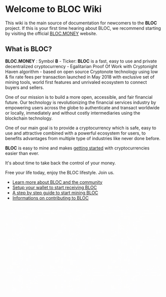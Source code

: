 # **Welcome to BLOC Wiki**
This wiki is the main source of documentation for newcomers to the **BLOC** project. If this is your first time hearing about BLOC, we recommend starting by visiting the official [BLOC.MONEY](https://bloc.money) website.

## **What is BLOC?**

**BLOC.MONEY** : Symbol **Ƀ** - Ticker: **BLOC** is a fast, easy to use and private decentralized cryptocurrency - Egalitarian Proof Of Work with Cryptonight Haven algorithm - based on open source Cryptonote technology using low & fix rate fees per transaction launched in May 2018 with exclusive set of mining tools, world first features and unrivaled ecosystem to connect buyers and sellers.

One of our mission is to build a more open, accessible, and fair financial future. Our technology is revolutionizing the financial services industry by empowering users across the globe to authenticate and transact worldwide or locally, immediately and without costly intermediaries using the blockchain technology.

One of our main goal is to provide a cryptocurrency which is safe, easy to use and attractive combined with a powerful ecosystem for users, to benefits advantages from multiple type of industries like never done before.

**BLOC** is easy to mine and makes [getting started](Getting-Started.md) with cryptocurrencies easier than ever.

It's about time to take back the control of your money.

Free your life today, enjoy the BLOC lifestyle. Join us.

- [Learn more about BLOC and the community](about/Home.md)
- [Setup your wallet to start receiving BLOC](Getting-Started.md#setting-up-a-new-wallet)
- [A step by step guide to start mining BLOC](Getting-Started.md#start-mining)
- [Informations on contributing to BLOC](about/Contributing.md)

[![BLOC](images/BLOC-in-out_blue.gif)](https://bloc.money)
